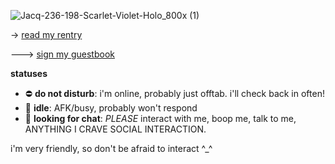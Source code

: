 ![Jacq-236-198-Scarlet-Violet-Holo_800x (1)](https://github.com/twilightsword/paldeamutual/assets/127612777/e18336d8-915a-42ac-91a9-450a0860560f)

->  [read my rentry](https://rentry.co/ranpoefan)

---> [sign my guestbook](https://calems.123guestbook.com/)

**statuses**
- ⛔ **do not disturb**: i'm online, probably just offtab. i'll check back in often!
- 🌙 **idle**: AFK/busy, probably won't respond
- 💬 **looking for chat**: *PLEASE* interact with me, boop me, talk to me, ANYTHING I CRAVE SOCIAL INTERACTION.


i'm very friendly, so don't be afraid to interact ^_^ 
